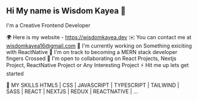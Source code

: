 ## Hi My name is Wisdom Kayea 👋

I'm a Creative Frontend Developer

🌍  Here is my website - https://wisdomkayea.dev
✉️  You can contact me at wisdomkayea16@gmail.com
🚀  I'm currently working on Something exiciting with ReactNative
🧠  I'm on track to becoming a MERN stack developer fingers Crossed
🤝  I'm open to collaborating on React Projects, Nextjs Project, ReactNative Project or Any Interesting Project
⚡  Hit me up lets get started

🔭 MY SKILLS
HTML5 | CSS | JAVASCRIPT | TYPESCRIPT | TAILWIND | SASS | REACT | NEXTJS | REDUX | REACTNATIVE | ...


